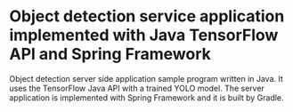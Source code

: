 # Object detection service application implemented with Java TensorFlow API and Spring Framework
Object detection server side application sample program written in Java. It uses the TensorFlow Java API with a trained YOLO model. The server application is implemented with Spring Framework and it is built by Gradle.
